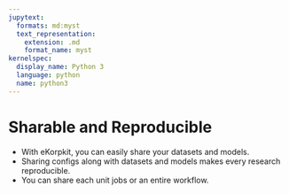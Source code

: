 ```yaml
---
jupytext:
  formats: md:myst
  text_representation:
    extension: .md
    format_name: myst
kernelspec:
  display_name: Python 3
  language: python
  name: python3
---
```


# Sharable and Reproducible

- With eKorpkit, you can easily share your datasets and models.
- Sharing configs along with datasets and models makes every research reproducible.
- You can share each unit jobs or an entire workflow.
